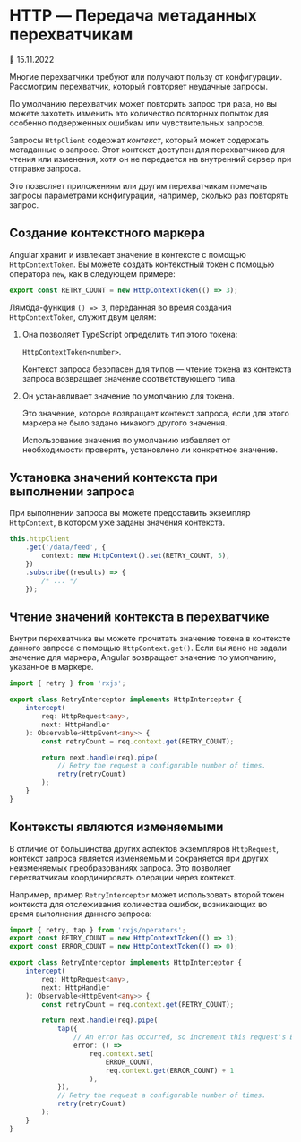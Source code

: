 # HTTP — Передача метаданных перехватчикам

:date: 15.11.2022

Многие перехватчики требуют или получают пользу от конфигурации. Рассмотрим перехватчик, который повторяет неудачные запросы.

По умолчанию перехватчик может повторить запрос три раза, но вы можете захотеть изменить это количество повторных попыток для особенно подверженных ошибкам или чувствительных запросов.

Запросы `HttpClient` содержат _контекст_, который может содержать метаданные о запросе. Этот контекст доступен для перехватчиков для чтения или изменения, хотя он не передается на внутренний сервер при отправке запроса.

Это позволяет приложениям или другим перехватчикам помечать запросы параметрами конфигурации, например, сколько раз повторять запрос.

## Создание контекстного маркера

Angular хранит и извлекает значение в контексте с помощью `HttpContextToken`. Вы можете создать контекстный токен с помощью оператора `new`, как в следующем примере:

```ts
export const RETRY_COUNT = new HttpContextToken(() => 3);
```

Лямбда-функция `() => 3`, переданная во время создания `HttpContextToken`, служит двум целям:

1.  Она позволяет TypeScript определить тип этого токена:

    `HttpContextToken<number>`.

    Контекст запроса безопасен для типов &mdash; чтение токена из контекста запроса возвращает значение соответствующего типа.

2.  Он устанавливает значение по умолчанию для токена.

    Это значение, которое возвращает контекст запроса, если для этого маркера не было задано никакого другого значения.

    Использование значения по умолчанию избавляет от необходимости проверять, установлено ли конкретное значение.

## Установка значений контекста при выполнении запроса

При выполнении запроса вы можете предоставить экземпляр `HttpContext`, в котором уже заданы значения контекста.

```ts
this.httpClient
    .get('/data/feed', {
        context: new HttpContext().set(RETRY_COUNT, 5),
    })
    .subscribe((results) => {
        /* ... */
    });
```

## Чтение значений контекста в перехватчике

Внутри перехватчика вы можете прочитать значение токена в контексте данного запроса с помощью `HttpContext.get()`. Если вы явно не задали значение для маркера, Angular возвращает значение по умолчанию, указанное в маркере.

```ts
import { retry } from 'rxjs';

export class RetryInterceptor implements HttpInterceptor {
    intercept(
        req: HttpRequest<any>,
        next: HttpHandler
    ): Observable<HttpEvent<any>> {
        const retryCount = req.context.get(RETRY_COUNT);

        return next.handle(req).pipe(
            // Retry the request a configurable number of times.
            retry(retryCount)
        );
    }
}
```

## Контексты являются изменяемыми

В отличие от большинства других аспектов экземпляров `HttpRequest`, контекст запроса является изменяемым и сохраняется при других неизменяемых преобразованиях запроса. Это позволяет перехватчикам координировать операции через контекст.

Например, пример `RetryInterceptor` может использовать второй токен контекста для отслеживания количества ошибок, возникающих во время выполнения данного запроса:

```ts
import { retry, tap } from 'rxjs/operators';
export const RETRY_COUNT = new HttpContextToken(() => 3);
export const ERROR_COUNT = new HttpContextToken(() => 0);

export class RetryInterceptor implements HttpInterceptor {
    intercept(
        req: HttpRequest<any>,
        next: HttpHandler
    ): Observable<HttpEvent<any>> {
        const retryCount = req.context.get(RETRY_COUNT);

        return next.handle(req).pipe(
            tap({
                // An error has occurred, so increment this request's ERROR_COUNT.
                error: () =>
                    req.context.set(
                        ERROR_COUNT,
                        req.context.get(ERROR_COUNT) + 1
                    ),
            }),
            // Retry the request a configurable number of times.
            retry(retryCount)
        );
    }
}
```
